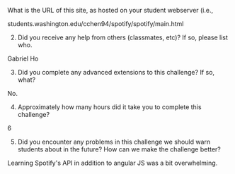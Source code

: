 What is the URL of this site, as hosted on your student webserver (i.e.,

students.washington.edu/cchen94/spotify/spotify/main.html 

2. Did you receive any help from others (classmates, etc)? If so, please list who.

Gabriel Ho

3. Did you complete any advanced extensions to this challenge? If so, what?

No.

4. Approximately how many hours did it take you to complete this challenge?

6

5. Did you encounter any problems in this challenge we should warn students about in the future? How can we make the challenge better?

Learning Spotify's API in addition to angular JS was a bit overwhelming.